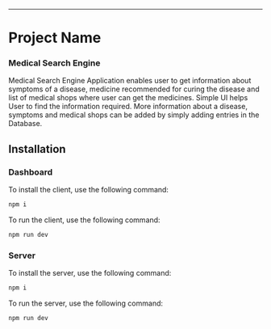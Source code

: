 ---

# Project Name

### Medical Search Engine
 Medical Search Engine Application enables
 user to get information about symptoms of a disease, medicine recommended
 for curing the disease and list of medical shops where user can get the medicines.
 Simple UI helps User to find the information required. More information about
 a disease, symptoms and medical shops can be added by simply adding entries
 in the Database.


## Installation

### Dashboard

To install the client, use the following command:

```bash
npm i
```

To run the client, use the following command:

```bash
npm run dev
```

### Server

To install the server, use the following command:

```bash
npm i
```

To run the server, use the following command:

```bash
npm run dev
```
